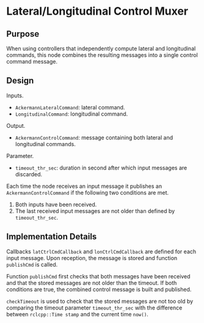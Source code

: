 # Lateral/Longitudinal Control Muxer

## Purpose

When using controllers that independently compute lateral and longitudinal commands,
this node combines the resulting messages into a single control command message.

## Design

Inputs.

- `AckermannLateralCommand`: lateral command.
- `LongitudinalCommand`: longitudinal command.

Output.

- `AckermannControlCommand`: message containing both lateral and longitudinal commands.

Parameter.

- `timeout_thr_sec`: duration in second after which input messages are discarded.

Each time the node receives an input message it publishes an `AckermannControlCommand`
if the following two conditions are met.

1. Both inputs have been received.
2. The last received input messages are not older than defined by `timeout_thr_sec`.

## Implementation Details

Callbacks `latCtrlCmdCallback` and `lonCtrlCmdCallback` are defined for each input message.
Upon reception, the message is stored and function `publishCmd` is called.

Function `publishCmd` first checks that both messages have been received
and that the stored messages are not older than the timeout.
If both conditions are true, the combined control message is built and published.

`checkTimeout` is used to check that the stored messages are not too old
by comparing the timeout parameter `timeout_thr_sec`
with the difference between `rclcpp::Time stamp` and the current time `now()`.
